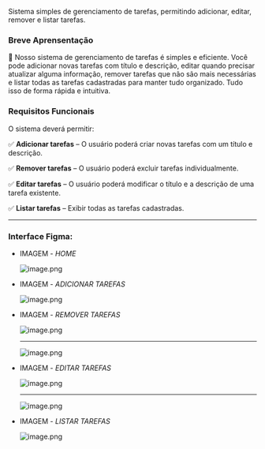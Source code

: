 
Sistema simples de gerenciamento de tarefas, permitindo adicionar, editar, remover e listar tarefas.
### Breve Aprensentação

📝 Nosso sistema de gerenciamento de tarefas é simples e eficiente. Você pode adicionar novas tarefas com título e descrição, editar quando precisar atualizar alguma informação, remover tarefas que não são mais necessárias e listar todas as tarefas cadastradas para manter tudo organizado. Tudo isso de forma rápida e intuitiva.

### **Requisitos Funcionais**

O sistema deverá permitir:

✅ **Adicionar tarefas** – O usuário poderá criar novas tarefas com um título e descrição.

✅ **Remover tarefas** – O usuário poderá excluir tarefas individualmente.

✅ **Editar tarefas** – O usuário poderá modificar o título e a descrição de uma tarefa existente.

✅ **Listar tarefas** – Exibir todas as tarefas cadastradas.

---

### Interface Figma:

- IMAGEM - *HOME*
    
    ![image.png](attachment:6cd12b20-4b71-4524-9f73-521081d43fbc:97edaf46-cd51-4700-a056-5e9e8a40814d.png)
    
- IMAGEM - *ADICIONAR TAREFAS*
    
    ![image.png](attachment:d89527b6-9967-4661-b0e5-a7a3249a8bd4:8e2bd7fa-fcab-47c1-99d9-376ab0f3d51c.png)
    
- IMAGEM - *REMOVER TAREFAS*
    
    ![image.png](attachment:9827e8cb-08ab-463d-bb5d-8ddab0455bea:9f916daf-91ec-4f28-a626-d89d366f5af4.png)
    
    ---
    
    ![image.png](attachment:b2dc274b-3fda-4493-9eb8-e2c5ed1bf289:07dbb544-d2e6-41f5-a40e-72997a054230.png)
    
- IMAGEM - *EDITAR TAREFAS*
    
    ![image.png](attachment:74cd2d17-8567-4ef7-bd01-459b2152d8ee:f5cd9a3e-2581-453e-b644-be51e56c3c9c.png)
    
    ---
    
    ![image.png](attachment:d57b3327-7a5d-49a2-a88b-0ac35df8f880:6024f390-c5fc-4c49-9dfe-fc5e4454a267.png)
    
- IMAGEM - *LISTAR TAREFAS*
    
    ![image.png](attachment:c08914a4-e212-48b6-a25b-f7d808f3cecb:image.png)
